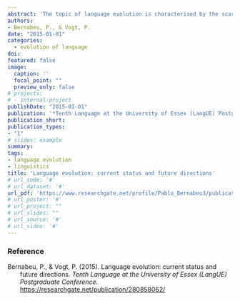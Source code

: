 ```yaml
---
abstract: 'The topic of language evolution is characterised by the scarcity of records, but also by a large flow  of research  produced within  multiple subtopics  and perspectives.  Over the  past  few decades, significant advancement has been made on the geographical and temporal origins of language, while current work is rather devoted to the underpinnings of language, in brain, genes, body, and culture of humans. Much of this literature is polarized over the crucial dichotomy of nativism  versus  emergentism.  Our  state  of  affairs  report  also  confirms  a  high  degree  of speculation,  albeit  with a  decrease  for modelling. To  tackle the  speculation  and the large research flow, we propose a more impersonal kind of review, focused on the topic’s questions rather than on particular accounts. Another observation is that novel perspectives are on the rise.  One  of  these  highlights  the  importance  of  perceptual  cognition,  often  dubbed ‘embodiment,’ in  the earlier  evolution  of language.  In  following this  lead,  we adapted  a previous experiment which had investigated the correspondence between certain perceptual features of events, and different  grammatical orders arising as participants  acted out those events. That design made a perfect basis for us to put in an additional variable, namely the contrast  between  body-based  communication  (gestures),  and  more  disembodied communication (symbol matching). Albeit tentative, the results of this pilot experiment reveal a greater effect of the embodiment variable on the grammatical preferences, which we see as inviting further exploration of embodied cognition in language evolution.'
authors:
- Bernabeu, P., & Vogt, P.
date: "2015-01-01"
categories:
  - evolution of language
doi: 
featured: false
image:
  caption: ''
  focal_point: ""
  preview_only: false
# projects:
# - internal-project
publishDate: "2015-01-01"
publication: '*Tenth Language at the University of Essex (LangUE) Postgraduate Conference*'
publication_short: 
publication_types:
- "1"
# slides: example
summary:
tags:
- language evolution
- linguistics
title: 'Language evolution: current status and future directions'
# url_code: '#'
# url_dataset: '#'
url_pdf: 'https://www.researchgate.net/profile/Pablo_Bernabeu3/publication/280858062_Language_evolution_Current_status_and_future_directions/links/59309ba2a6fdcc89e784596c/Language-evolution-Current-status-and-future-directions.pdf'
# url_poster: '#'
# url_project: ""
# url_slides: ""
# url_source: '#'
# url_video: '#'
---
```



### Reference

<div style = "text-indent:-2em; margin-left:2em;">

Bernabeu, P., & Vogt, P. (2015). Language evolution: current status and future directions. *Tenth Language at the University of Essex (LangUE) Postgraduate Conference*. https://researchgate.net/publication/280858062/

</div>
